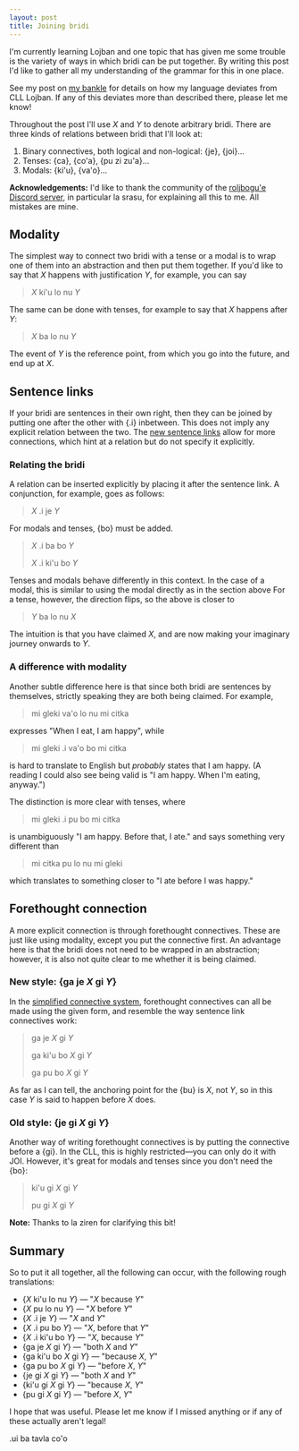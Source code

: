 ```yaml
---
layout: post
title: Joining bridi
---
```


I'm currently learning Lojban and one topic that has given
me some trouble is the variety of ways in which bridi can be
put together.
By writing this post I'd like to gather all my understanding
of the grammar for this in one place.

See my post on [my bankle][0] for details on how my language
deviates from CLL Lojban.
If any of this deviates more than described there, please
let me know!

Throughout the post I'll use _X_ and _Y_ to denote arbitrary
bridi.  There are three kinds of relations between bridi
that I'll look at:

1. Binary connectives, both logical and non-logical:
   {je}, {joi}...
2. Tenses:  {ca}, {co'a}, {pu zi zu'a}...
3. Modals:  {ki'u}, {va'o}...

**Acknowledgements:** I'd like to thank the community of
the [roljbogu'e Discord server][3], in particular la srasu,
for explaining all this to me.  All mistakes are mine.

## Modality

The simplest way to connect two bridi with a tense or a
modal is to wrap one of them into an abstraction and then
put them together.  If you'd like to say that _X_ happens
with justification _Y_, for example, you can say

> _X_ ki'u lo nu _Y_

The same can be done with tenses, for example to say that
_X_ happens after _Y_:

> _X_ ba lo nu _Y_

The event of _Y_ is the reference point, from which you go
into the future, and end up at _X_.

## Sentence links

If your bridi are sentences in their own right, then they
can be joined by putting one after the other with {.i}
inbetween.
This does not imply any explicit relation between the two.
The [new sentence links][2] allow for more connections,
which hint at a relation but do not specify it explicitly.

### Relating the bridi

A relation can be inserted explicitly by placing it after
the sentence link.  A conjunction, for example, goes as
follows:

> _X_ .i je _Y_

For modals and tenses, {bo} must be added.

> _X_ .i ba bo _Y_
>
> _X_ .i ki'u bo _Y_

Tenses and modals behave differently in this context.  In
the case of a modal, this is similar to using the modal
directly as in the section above
For a tense, however, the direction flips, so the above is
closer to

> _Y_ ba lo nu _X_

The intuition is that you have claimed _X_, and are now
making your imaginary journey onwards to _Y_.

### A difference with modality

Another subtle difference here is that since both bridi are
sentences by themselves, strictly speaking they are both
being claimed.  For example,

> mi gleki va'o lo nu mi citka

expresses "When I eat, I am happy", while

> mi gleki .i va'o bo mi citka

is hard to translate to English but _probably_ states that I
am happy.  (A reading I could also see being valid is "I am
happy.  When I'm eating, anyway.")

The distinction is more clear with tenses, where

> mi gleki .i pu bo mi citka

is unambiguously "I am happy.  Before that, I ate." and
says something very different than

> mi citka pu lo nu mi gleki

which translates to something closer to "I ate before I was
happy."

## Forethought connection

A more explicit connection is through forethought
connectives.  These are just like using modality, except you
put the connective first.  An advantage here is that the
bridi does not need to be wrapped in an abstraction;
however, it is also not quite clear to me whether it is
being claimed.

### New style: {ga je _X_ gi _Y_}

In the [simplified connective system][1], forethought
connectives can all be made using the given form, and
resemble the way sentence link connectives work:

> ga je _X_ gi _Y_
>
> ga ki'u bo _X_ gi _Y_
>
> ga pu bo _X_ gi _Y_

As far as I can tell, the anchoring point for the {bu} is
_X_, not _Y_, so in this case _Y_ is said to happen before
_X_ does.

### Old style: {je gi _X_ gi _Y_}

Another way of writing forethought connectives is by putting
the connective before a {gi}.  In the CLL, this is highly
restricted—you can only do it with JOI.  However, it's
great for modals and tenses since you don't need the {bo}:

> ki'u gi _X_ gi _Y_
>
> pu gi _X_ gi _Y_

**Note:** Thanks to la ziren for clarifying this bit!

## Summary

So to put it all together, all the following can occur, with
the following rough translations:

* {_X_ ki'u lo nu _Y_} — "_X_ because _Y_"
* {_X_ pu lo nu _Y_} — "_X_ before _Y_"
* {_X_ .i je _Y_}  — "_X_ and _Y_"
* {_X_ .i pu bo _Y_} — "_X_, before that _Y_"
* {_X_ .i ki'u bo _Y_} — "_X_, because _Y_"
* {ga je _X_ gi _Y_} — "both _X_ and _Y_"
* {ga ki'u bo _X_ gi _Y_} — "because _X_, _Y_"
* {ga pu bo _X_ gi _Y_} — "before _X_, _Y_"
* {je gi _X_ gi _Y_} — "both _X_ and _Y_"
* {ki'u gi _X_ gi _Y_} — "because _X_, _Y_"
* {pu gi _X_ gi _Y_} — "before _X_, _Y_"

I hope that was useful.
Please let me know if I missed anything or if any of these actually
aren't legal!

.ui ba tavla co'o

[0]: https://vlasisku.lojban.org/bankle
[1]: http://selpahi.weebly.com/lojban/how-to-substantially-simplify-the-lojban-connective-system-my-connective-system
[2]: https://wiki.lojban.io/New_Sentence_Links
[3]: https://discord.com/invite/dGP5A6Fpj7
